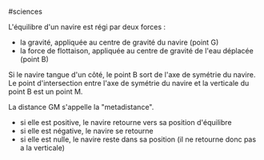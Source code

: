 #sciences 

L'équilibre d'un navire est régi par deux forces : 
- la gravité, appliquée au centre de gravité du navire (point G)
- la force de flottaison, appliquée au centre de gravité de l'eau déplacée (point B)

Si le navire tangue d'un côté, le point B sort de l'axe de symétrie du navire. Le point d'intersection entre l'axe de symétrie du navire et la verticale du point B est un point M.

La distance GM s'appelle la "metadistance".
- si elle est positive, le navire retourne vers sa position d'équilibre
- si elle est négative, le navire se retourne
- si elle est nulle, le navire reste dans sa position (il ne retourne donc pas a la verticale)